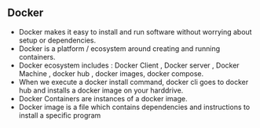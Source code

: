 
## Docker

- Docker makes it easy to install and run software without worrying about setup or dependencies.
- Docker is a platform / ecosystem around creating and running containers.
- Docker ecosystem includes : Docker Client , Docker server , Docker Machine , docker hub , docker images, docker compose.
- When we execute a docker install command, docker cli goes to docker hub and installs a docker image on your harddrive.
- Docker Containers are instances of a docker image.
- Docker image is a file which contains dependencies and instructions to install a specific program
<!--stackedit_data:
eyJoaXN0b3J5IjpbLTUwNDQzNTc1NSwxMjU3NDkyNDQ1XX0=
-->